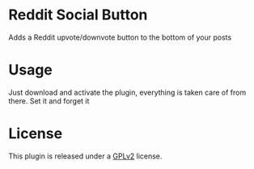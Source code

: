 # Reddit Social Button
Adds a Reddit upvote/downvote button to the bottom of your posts

# Usage
Just download and activate the plugin, everything is taken care of from there. Set it and forget it

# License
This plugin is released under a [GPLv2](http://www.gnu.org/licenses/gpl-2.0.html) license.